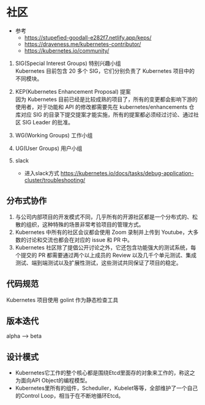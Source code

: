 # 社区
- 参考  
    - https://stupefied-goodall-e282f7.netlify.app/keps/  
    - https://draveness.me/kubernetes-contributor/
    - https://kubernetes.io/community/

1. SIG(Special Interest Groups) 特别兴趣小组  
Kubernetes 目前包含 20 多个 SIG，它们分别负责了 Kubernetes 项目中的不同模块。

2. KEP(Kubernetes Enhancement Proposal) 提案  
因为 Kubernetes 目前已经是比较成熟的项目了，所有的变更都会影响下游的使用者，对于功能和 API 的修改都需要先在 kubernetes/enhancements 仓库对应 SIG 的目录下提交提案才能实施，所有的提案都必须经过讨论、通过社区 SIG Leader 的批准。

4. WG(Working Groups) 工作小组

5. UG(User Groups) 用户小组

6. slack
    - 进入slack方式 https://kubernetes.io/docs/tasks/debug-application-cluster/troubleshooting/
## 分布式协作
1. 与公司内部项目的开发模式不同，几乎所有的开源社区都是一个分布式的、松散的组织，这种特殊的场景非常考验项目的管理方式。
2. Kubernetes 中所有的社区会议都会使用 Zoom 录制并上传到 Youtube，大多数的讨论和交流也都会在对应的 issue 和 PR 中。
3. Kubernetes 社区除了提倡公开讨论之外，它还包含功能强大的测试系统，每个提交的 PR 都需要通过两个以上成员的 Review 以及几千个单元测试、集成测试、端到端测试以及扩展性测试，这些测试共同保证了项目的稳定。

## 代码规范
Kubernetes 项目使用 golint 作为静态检查工具

## 版本迭代
alpha --> beta

## 设计模式
- Kubernetes它工作的整个核心都是围绕Etcd里面存的对象来工作的，称这之为面向API Object的编程模型。
- Kubernetes里所有的组件，Scheduller，Kubelet等等，全部维护了一个自己的Control Loop，相当于在不断地循环Etcd。